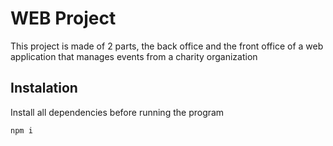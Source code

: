 # WEB Project

This project is made of 2 parts, the back office and the front office of a web application that manages events from a charity organization

## Instalation

Install all dependencies before running the program
```bash
npm i
```